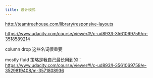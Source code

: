 ```yaml
---
title: 设计模式
---
```


http://teamtreehouse.com/library/responsive-layouts


https://www.udacity.com/course/viewer#!/c-ud893/l-3561069759/m-3518589214

column drop 这些名词很重要

mostly fluid 策略是我自己最长用到的：https://www.udacity.com/course/viewer#!/c-ud893/l-3561069759/e-3529819408/m-3571808936
